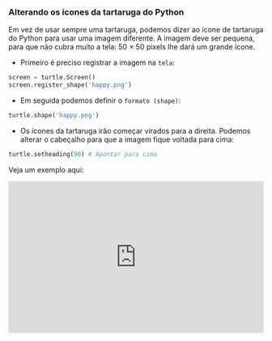 ### Alterando os ícones da tartaruga do Python

Em vez de usar sempre uma tartaruga, podemos dizer ao ícone de tartaruga do Python para usar uma imagem diferente. A imagem deve ser pequena, para que não cubra muito a tela: 50 × 50 pixels lhe dará um grande ícone.

+ Primeiro é preciso registrar a imagem na `tela`:

```python
screen = turtle.Screen() 
screen.register_shape('happy.png') 
```

+ Em seguida podemos definir o `formato (shape)`:

```python
turtle.shape('happy.png')
```

+ Os ícones da tartaruga irão começar virados para a direita. Podemos alterar o cabeçalho para que a imagem fique voltada para cima:

```python
turtle.setheading(90) # Apontar para cima
```

Veja um exemplo aqui: 
<iframe src="https://trinket.io/embed/python/5f68ef3fd7?start=result" width="100%" height="300" frameborder="0" marginwidth="0" marginheight="0" allowfullscreen></iframe>